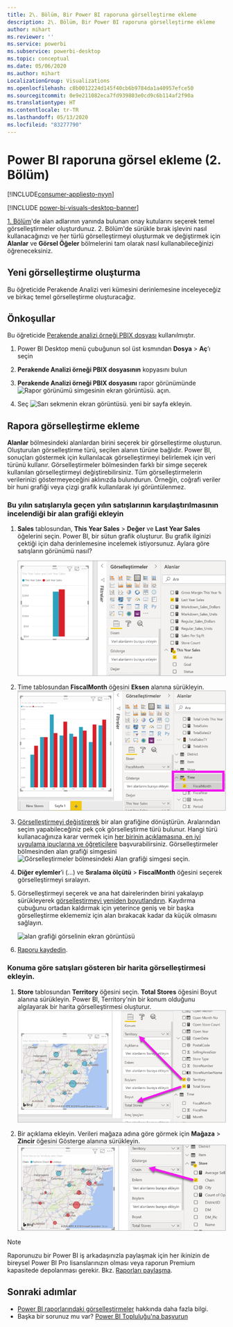 ```yaml
---
title: 2\. Bölüm, Bir Power BI raporuna görselleştirme ekleme
description: 2\. Bölüm, Bir Power BI raporuna görselleştirme ekleme
author: mihart
ms.reviewer: ''
ms.service: powerbi
ms.subservice: powerbi-desktop
ms.topic: conceptual
ms.date: 05/06/2020
ms.author: mihart
LocalizationGroup: Visualizations
ms.openlocfilehash: c8b0012224d145f40cb6b9784da1a40957efce50
ms.sourcegitcommit: 0e9e211082eca7fd939803e0cd9c6b114af2f90a
ms.translationtype: HT
ms.contentlocale: tr-TR
ms.lasthandoff: 05/13/2020
ms.locfileid: "83277790"
---
```

# <a name="add-visuals-to-a-power-bi-report-part-2"></a>Power BI raporuna görsel ekleme (2. Bölüm)

[!INCLUDE[consumer-appliesto-nyyn](../includes/consumer-appliesto-nyyn.md)]    

[!INCLUDE [power-bi-visuals-desktop-banner](../includes/power-bi-visuals-desktop-banner.md)]

[1. Bölüm](power-bi-report-add-visualizations-i.md)'de alan adlarının yanında bulunan onay kutularını seçerek temel görselleştirmeler oluşturdunuz.  2\. Bölüm'de sürükle bırak işlevini nasıl kullanacağınızı ve her türlü görselleştirmeyi oluşturmak ve değiştirmek için **Alanlar** ve **Görsel Öğeler** bölmelerini tam olarak nasıl kullanabileceğinizi öğreneceksiniz.


## <a name="create-a-new-visualization"></a>Yeni görselleştirme oluşturma
Bu öğreticide Perakende Analizi veri kümesini derinlemesine inceleyeceğiz ve birkaç temel görselleştirme oluşturacağız.

## <a name="prerequisites"></a>Önkoşullar

Bu öğreticide [Perakende analizi örneği PBIX dosyası](https://download.microsoft.com/download/9/6/D/96DDC2FF-2568-491D-AAFA-AFDD6F763AE3/Retail%20Analysis%20Sample%20PBIX.pbix) kullanılmıştır.

1. Power BI Desktop menü çubuğunun sol üst kısmından **Dosya** > **Aç**’ı seçin
   
2. **Perakende Analizi örneği PBIX dosyasının** kopyasını bulun

1. **Perakende Analizi örneği PBIX dosyasını** rapor görünümünde ![Rapor görünümü simgesinin ekran görüntüsü.](media/power-bi-visualization-kpi/power-bi-report-view.png) açın.

1. Seç ![Sarı sekmenin ekran görüntüsü.](media/power-bi-visualization-kpi/power-bi-yellow-tab.png) yeni bir sayfa ekleyin.

## <a name="add-visualizations-to-the-report"></a>Rapora görselleştirme ekleme

**Alanlar** bölmesindeki alanlardan birini seçerek bir görselleştirme oluşturun. Oluşturulan görselleştirme türü, seçilen alanın türüne bağlıdır. Power BI, sonuçları göstermek için kullanılacak görselleştirmeyi belirlemek için veri türünü kullanır. Görselleştirmeler bölmesinden farklı bir simge seçerek kullanılan görselleştirmeyi değiştirebilirsiniz. Tüm görselleştirmelerin verilerinizi göstermeyeceğini aklınızda bulundurun. Örneğin, coğrafi veriler bir huni grafiği veya çizgi grafik kullanılarak iyi görüntülenmez. 


### <a name="add-an-area-chart-that-looks-at-this-years-sales-compared-to-last-year"></a>Bu yılın satışlarıyla geçen yılın satışlarının karşılaştırılmasının incelendiği bir alan grafiği ekleyin

1. **Sales** tablosundan, **This Year Sales** > **Değer** ve **Last Year Sales** öğelerini seçin. Power BI, bir sütun grafik oluşturur.  Bu grafik ilginizi çektiği için daha derinlemesine incelemek istiyorsunuz. Aylara göre satışların görünümü nasıl?  
   
   ![Sütun grafiğini gösteren ekran görüntüsü](media/power-bi-report-add-visualizations-ii/power-bi-start.png)

2. Time tablosundan **FiscalMonth** öğesini **Eksen** alanına sürükleyin.  
   ![Eksen olarak FiscalMonth ile sütun grafiğini gösteren ekran görüntüsü](media/power-bi-report-add-visualizations-ii/power-bi-fiscalmonth.png)

3. [Görselleştirmeyi değiştirerek](power-bi-report-change-visualization-type.md) bir alan grafiğine dönüştürün.  Aralarından seçim yapabileceğiniz pek çok görselleştirme türü bulunur. Hangi türü kullanacağınıza karar vermek için [her birinin açıklamasına, en iyi uygulama ipuçlarına ve öğreticilere](power-bi-visualization-types-for-reports-and-q-and-a.md) başvurabilirsiniz. Görselleştirmeler bölmesinden alan grafiği simgesini ![Görselleştirmeler bölmesindeki Alan grafiği simgesi](media/power-bi-report-add-visualizations-ii/power-bi-area-chart.png) seçin.

4. **Diğer eylemler**’i (...) ve **Sıralama ölçütü** >  **FiscalMonth** öğesini seçerek görselleştirmeyi sıralayın.

5. Görselleştirmeyi seçerek ve ana hat dairelerinden birini yakalayıp sürükleyerek [görselleştirmeyi yeniden boyutlandırın](power-bi-visualization-move-and-resize.md). Kaydırma çubuğunu ortadan kaldırmak için yeterince geniş ve bir başka görselleştirme eklememiz için alan bırakacak kadar da küçük olmasını sağlayın.
   
   ![alan grafiği görselinin ekran görüntüsü](media/power-bi-report-add-visualizations-ii/pbi_part2_7b.png)
6. [Raporu kaydedin](../create-reports/service-report-save.md).

### <a name="add-a-map-visualization-that-looks-at-sales-by-location"></a>Konuma göre satışları gösteren bir harita görselleştirmesi ekleyin.

1. **Store** tablosundan **Territory** öğesini seçin. **Total Stores** öğesini Boyut alanına sürükleyin. Power BI, Territory'nin bir konum olduğunu algılayarak bir harita görselleştirmesi oluşturur.  
   ![Alan grafiği](media/power-bi-report-add-visualizations-ii/power-bi-map1.png)

2. Bir açıklama ekleyin.  Verileri mağaza adına göre görmek için **Mağaza** > **Zincir** öğesini Gösterge alanına sürükleyin.  
   ![alanlar listesindeki Zincirden Gösterge demetindeki Zincire işaret eden oka sahip rapor tuvali](media/power-bi-report-add-visualizations-ii/power-bi-chain.png)

> [!NOTE]
> Raporunuzu bir Power BI iş arkadaşınızla paylaşmak için her ikinizin de bireysel Power BI Pro lisanslarınızın olması veya raporun Premium kapasitede depolanması gerekir. Bkz. [Raporları paylaşma](../collaborate-share/service-share-reports.md).

## <a name="next-steps"></a>Sonraki adımlar
* [Power BI raporlarındaki görselleştirmeler](power-bi-report-visualizations.md) hakkında daha fazla bilgi.  
* Başka bir sorunuz mu var? [Power BI Topluluğu'na başvurun](https://community.powerbi.com/)

